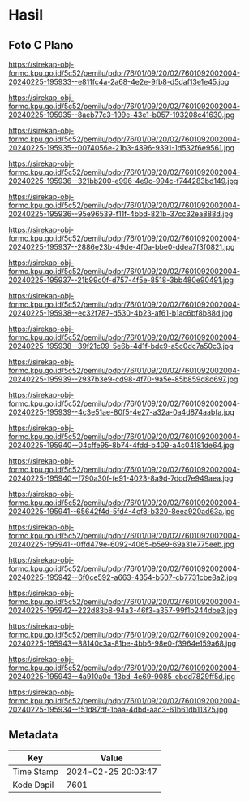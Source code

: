 # Hasil

## Foto C Plano

https://sirekap-obj-formc.kpu.go.id/5c52/pemilu/pdpr/76/01/09/20/02/7601092002004-20240225-195933--e811fc4a-2a68-4e2e-9fb8-d5daf13e1e45.jpg

https://sirekap-obj-formc.kpu.go.id/5c52/pemilu/pdpr/76/01/09/20/02/7601092002004-20240225-195935--8aeb77c3-199e-43e1-b057-193208c41630.jpg

https://sirekap-obj-formc.kpu.go.id/5c52/pemilu/pdpr/76/01/09/20/02/7601092002004-20240225-195935--0074056e-21b3-4896-9391-1d532f6e9561.jpg

https://sirekap-obj-formc.kpu.go.id/5c52/pemilu/pdpr/76/01/09/20/02/7601092002004-20240225-195936--321bb200-e996-4e9c-994c-f744283bd149.jpg

https://sirekap-obj-formc.kpu.go.id/5c52/pemilu/pdpr/76/01/09/20/02/7601092002004-20240225-195936--95e96539-f11f-4bbd-821b-37cc32ea888d.jpg

https://sirekap-obj-formc.kpu.go.id/5c52/pemilu/pdpr/76/01/09/20/02/7601092002004-20240225-195937--2886e23b-49de-4f0a-bbe0-ddea7f3f0821.jpg

https://sirekap-obj-formc.kpu.go.id/5c52/pemilu/pdpr/76/01/09/20/02/7601092002004-20240225-195937--21b99c0f-d757-4f5e-8518-3bb480e90491.jpg

https://sirekap-obj-formc.kpu.go.id/5c52/pemilu/pdpr/76/01/09/20/02/7601092002004-20240225-195938--ec32f787-d530-4b23-af61-b1ac6bf8b88d.jpg

https://sirekap-obj-formc.kpu.go.id/5c52/pemilu/pdpr/76/01/09/20/02/7601092002004-20240225-195938--39f21c09-5e6b-4d1f-bdc9-a5c0dc7a50c3.jpg

https://sirekap-obj-formc.kpu.go.id/5c52/pemilu/pdpr/76/01/09/20/02/7601092002004-20240225-195939--2937b3e9-cd98-4f70-9a5e-85b859d8d697.jpg

https://sirekap-obj-formc.kpu.go.id/5c52/pemilu/pdpr/76/01/09/20/02/7601092002004-20240225-195939--4c3e51ae-80f5-4e27-a32a-0a4d874aabfa.jpg

https://sirekap-obj-formc.kpu.go.id/5c52/pemilu/pdpr/76/01/09/20/02/7601092002004-20240225-195940--04cffe95-8b74-4fdd-b409-a4c04181de64.jpg

https://sirekap-obj-formc.kpu.go.id/5c52/pemilu/pdpr/76/01/09/20/02/7601092002004-20240225-195940--f790a30f-fe91-4023-8a9d-7ddd7e949aea.jpg

https://sirekap-obj-formc.kpu.go.id/5c52/pemilu/pdpr/76/01/09/20/02/7601092002004-20240225-195941--65642f4d-5fd4-4cf8-b320-8eea920ad63a.jpg

https://sirekap-obj-formc.kpu.go.id/5c52/pemilu/pdpr/76/01/09/20/02/7601092002004-20240225-195941--0ffd479e-6092-4065-b5e9-69a31e775eeb.jpg

https://sirekap-obj-formc.kpu.go.id/5c52/pemilu/pdpr/76/01/09/20/02/7601092002004-20240225-195942--6f0ce592-a663-4354-b507-cb7731cbe8a2.jpg

https://sirekap-obj-formc.kpu.go.id/5c52/pemilu/pdpr/76/01/09/20/02/7601092002004-20240225-195942--222d83b8-94a3-46f3-a357-99f1b244dbe3.jpg

https://sirekap-obj-formc.kpu.go.id/5c52/pemilu/pdpr/76/01/09/20/02/7601092002004-20240225-195943--88140c3a-81be-4bb6-98e0-f3964e159a68.jpg

https://sirekap-obj-formc.kpu.go.id/5c52/pemilu/pdpr/76/01/09/20/02/7601092002004-20240225-195943--4a910a0c-13bd-4e69-9085-ebdd7829ff5d.jpg

https://sirekap-obj-formc.kpu.go.id/5c52/pemilu/pdpr/76/01/09/20/02/7601092002004-20240225-195934--f51d87df-1baa-4dbd-aac3-61b61db11325.jpg


## Metadata

| Key        | Value               |
| ---------- | ------------------- |
| Time Stamp | 2024-02-25 20:03:47 |
| Kode Dapil | 7601                |



